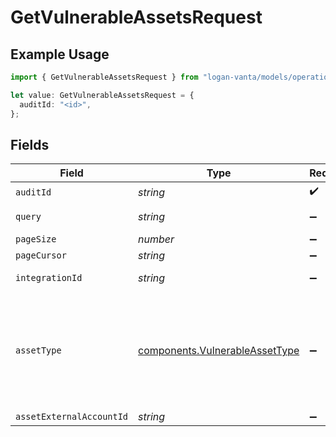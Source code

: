 # GetVulnerableAssetsRequest

## Example Usage

```typescript
import { GetVulnerableAssetsRequest } from "logan-vanta/models/operations";

let value: GetVulnerableAssetsRequest = {
  auditId: "<id>",
};
```

## Fields

| Field                                                                                                                                                                                | Type                                                                                                                                                                                 | Required                                                                                                                                                                             | Description                                                                                                                                                                          |
| ------------------------------------------------------------------------------------------------------------------------------------------------------------------------------------ | ------------------------------------------------------------------------------------------------------------------------------------------------------------------------------------ | ------------------------------------------------------------------------------------------------------------------------------------------------------------------------------------ | ------------------------------------------------------------------------------------------------------------------------------------------------------------------------------------ |
| `auditId`                                                                                                                                                                            | *string*                                                                                                                                                                             | :heavy_check_mark:                                                                                                                                                                   | N/A                                                                                                                                                                                  |
| `query`                                                                                                                                                                              | *string*                                                                                                                                                                             | :heavy_minus_sign:                                                                                                                                                                   | Filter vulnerable assets by search query.                                                                                                                                            |
| `pageSize`                                                                                                                                                                           | *number*                                                                                                                                                                             | :heavy_minus_sign:                                                                                                                                                                   | N/A                                                                                                                                                                                  |
| `pageCursor`                                                                                                                                                                         | *string*                                                                                                                                                                             | :heavy_minus_sign:                                                                                                                                                                   | N/A                                                                                                                                                                                  |
| `integrationId`                                                                                                                                                                      | *string*                                                                                                                                                                             | :heavy_minus_sign:                                                                                                                                                                   | Filter vulnerable assets by specific vulnerability scanner.                                                                                                                          |
| `assetType`                                                                                                                                                                          | [components.VulnerableAssetType](../../models/components/vulnerableassettype.md)                                                                                                     | :heavy_minus_sign:                                                                                                                                                                   | Filter vulnerable assets by asset type.<br/>Possible values: CODE_REPOSITORY, CONTAINER_REPOSITORY, CONTAINER_REPOSITORY_IMAGE, MANIFEST_FILE, SERVER, SERVERLESS_FUNCTION, WORKSTATION. |
| `assetExternalAccountId`                                                                                                                                                             | *string*                                                                                                                                                                             | :heavy_minus_sign:                                                                                                                                                                   | Filter vulnerable assets by...                                                                                                                                                       |